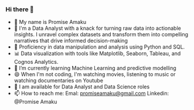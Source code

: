 ### Hi there 👋

- 👋 My name is Promise Amaku
- 👀 I'm a Data Analyst with a knack for turning raw data into actionable insights. I unravel complex datasets and transform them into compelling narratives that drive informed decision-making
- 🌱  Proficiency in data manipulation and analysis using Python and SQL.
- 📊  Data visualization with tools like Matplotlib, Seaborn, Tableau, and Cognos Analytics.
- 🌱 I’m currently learning  Machine Learning and predictive modelling
- 😄 When I'm not coding, I'm watching movies, listening to music or watching documentaries on Youtube
- 💼 I am available for Data Analyst and Data Science roles
- 📫 How to reach me: Emal: promiseamaku@gmail.com Linkedin: @Promise Amaku
